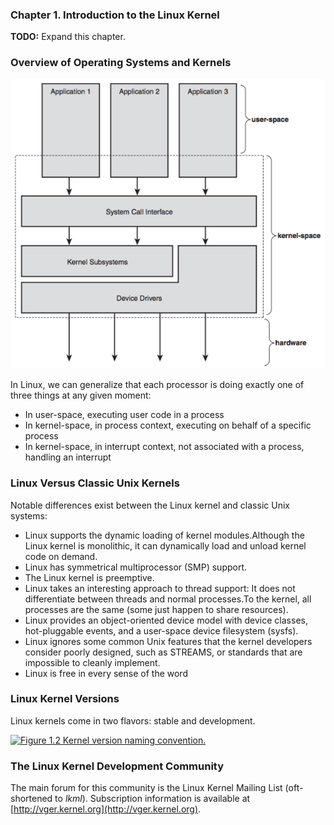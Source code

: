 ### **Chapter 1. Introduction to the Linux Kernel**

<div class="alert alert-info" role="alert"><strong>TODO:</strong> Expand this chapter.</div>

### Overview of Operating Systems and Kernels

[![Figure 1.1 Relationship between applications, the kernel, and hardware.](figure_1.1_600.png)](figure_1.1.png "Figure 1.1 Relationship between applications, the kernel, and hardware.")

In Linux, we can generalize that each processor is doing exactly one of three things at any given moment:

* In user-space, executing user code in a process
* In kernel-space, in process context, executing on behalf of a specific process
* In kernel-space, in interrupt context, not associated with a process, handling an interrupt

### Linux Versus Classic Unix Kernels

Notable differences exist between the Linux kernel and classic Unix systems:

* Linux supports the dynamic loading of kernel modules.Although the Linux kernel is monolithic, it can dynamically load and unload kernel code on demand.
* Linux has symmetrical multiprocessor (SMP) support.
* The Linux kernel is preemptive.
* Linux takes an interesting approach to thread support: It does not differentiate between threads and normal processes.To the kernel, all processes are the same (some just happen to share resources).
* Linux provides an object-oriented device model with device classes, hot-pluggable events, and a user-space device filesystem (sysfs).
* Linux ignores some common Unix features that the kernel developers consider poorly designed, such as STREAMS, or standards that are impossible to cleanly implement.
* Linux is free in every sense of the word

### Linux Kernel Versions

Linux kernels come in two flavors: stable and development.

[![Figure 1.2 Kernel version naming convention.](figure_1.2.png)](figure_1.2.png "Figure 1.2 Kernel version naming convention.")

### The Linux Kernel Development Community

The main forum for this community is the Linux Kernel Mailing List (oft-shortened to *lkml*). Subscription information is available at [http://vger.kernel.org](http://vger.kernel.org).

